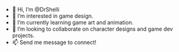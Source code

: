- 👋 Hi, I’m @DrShelli
- 👀 I’m interested in game design.
- 🌱 I’m currently learning game art and animation.
- 💞️ I’m looking to collaborate on character designs and game dev projects.
- 📫 Send me message to connect!

<!---
DrShelli/DrShelli is a ✨ special ✨ repository because its `README.md` (this file) appears on your GitHub profile.
You can click the Preview link to take a look at your changes.
--->
